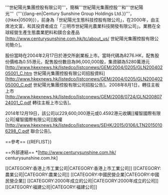 '''世紀陽光集團控股有限公司'''，簡稱'''世紀陽光集團控股'''和'''世紀陽光'''（'''{{lang-en|Century Sunshine Group Holdings Ltd.}}'''，{{hkex|0509}}），前身為「世紀陽光生態科技控股有限公司」，在2000年，由主席池文富，和其投資者成立「三明市世紀陽光農業科技開發有限公司」。業務在全球經營生產生態農業肥料和鎂合金產品<ref>[http://www.centurysunshine.com.hk/tc/about_us/ 世紀陽光集團控股有限公司簡介]</ref>。

股份當時在2004年2月17日於港交所創業板上市。當時代碼為8276.HK，配售股份價格為0.55港元，配售股份數目為96,000,000股，集資額為5280萬港元<REF>[http://www.hkexnews.hk/listedco/listconews/GEM/2004/0205/GLN20040205001_C.htm 世紀陽光集團控股有限公司招股資料]</REF><REF>[http://www.hkexnews.hk/listedco/listconews/GEM/2004/0205/GLN20040205000_C.pdf 世紀陽光集團控股有限公司招股公告]</REF>。2008年8月1日，轉往主板上市<REF>[http://www.hkexnews.hk/listedco/listconews/GEM/2008/0724/GLN20080724001_C.pdf 轉往主板上市公告]</REF>。

2014年12月19日，該公司以229,600,000港元或0.4592港元收購[[權智國際有限公司|權智國際有限公司]]股權<REF>[http://www.hkexnews.hk/listedco/listconews/SEHK/2015/0106/LTN20150106298_C.pdf 聯合公告]</REF>。

==參考==
{{REFLIST}}

==外部連結==
*[http://www.centurysunshine.com.hk/ centurysunshine.com.hk]

[[CATEGORY:香港上市工業公司|CATEGORY:香港上市工業公司]]
[[CATEGORY:農業公司|CATEGORY:農業公司]]
[[CATEGORY:中國民營企業|CATEGORY:中國民營企業]]
[[CATEGORY:2000年成立的公司|CATEGORY:2000年成立的公司]]
[[CATEGORY:福建公司|CATEGORY:福建公司]]